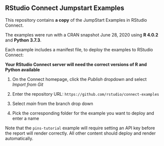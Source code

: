 ## RStudio Connect Jumpstart Examples

This repository contains **a copy** of the JumpStart Examples in RStudio Connect.

The examples were run with a CRAN snapshot June 28, 2020 using **R 4.0.2** and **Python 3.7.3**.

Each example includes a manifest file, to deploy the examples to RStudio Connect:

**Your RStudio Connect server will need the correct versions of R and Python available**

1. On the Connect homepage, click the *Publish* dropdown and select *Import from Git*

2. Enter the repository URL: `https://github.com/rstudio/connect-examples`

3. Select *main* from the branch drop down

4. Pick the corresponding folder for the example you want to deploy and enter a name

Note that the `pins-tutorial` example will require setting an API key before the report will render correctly. All other content should deploy and render automatically.



